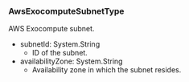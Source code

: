 ### AwsExocomputeSubnetType
AWS Exocompute subnet.

- subnetId: System.String
  - ID of the subnet.
- availabilityZone: System.String
  - Availability zone in which the subnet resides.
